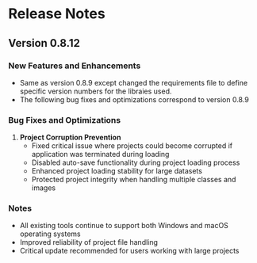# Release Notes
## Version 0.8.12

### New Features and Enhancements
- Same as version 0.8.9 except changed the requirements file to define specific version numbers for the libraies used.
- The following bug fixes and optimizations correspond to version 0.8.9 

### Bug Fixes and Optimizations
1. **Project Corruption Prevention**
   - Fixed critical issue where projects could become corrupted if application was terminated during loading
   - Disabled auto-save functionality during project loading process
   - Enhanced project loading stability for large datasets
   - Protected project integrity when handling multiple classes and images

### Notes
- All existing tools continue to support both Windows and macOS operating systems
- Improved reliability of project file handling
- Critical update recommended for users working with large projects